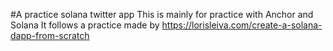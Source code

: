 #A practice solana twitter app
This is mainly for practice with Anchor and Solana
It follows a practice made by https://lorisleiva.com/create-a-solana-dapp-from-scratch